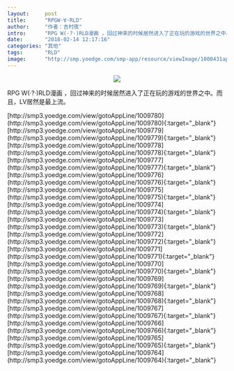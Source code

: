 ```yaml
---
layout:     post
title:      "RPGW·∀·RLD"
author:     "作者：吉村夜"
intro:      "RPG W(·?·)RLD漫画 ，回过神来的时候居然进入了正在玩的游戏的世界之中。而且，LV居然是最上流。"
date:       "2018-02-14 12:17:16"
categories: "其他"
tags:       "RLD"
image:      "http://smp.yoedge.com/smp-app/resource/viewImage/1000431appline.png"
---
```

<div style="text-align: center">
<p><img src="http://smp.yoedge.com/smp-app/resource/viewImage/1000431appline.png"/></p>
</div>
<p class="post-meta">
<span>RPG W(·?·)RLD漫画 ，回过神来的时候居然进入了正在玩的游戏的世界之中。而且，LV居然是最上流。</span>
</p>
[http://smp3.yoedge.com/view/gotoAppLine/1009780](http://smp3.yoedge.com/view/gotoAppLine/1009780){:target="_blank"}
[http://smp3.yoedge.com/view/gotoAppLine/1009779](http://smp3.yoedge.com/view/gotoAppLine/1009779){:target="_blank"}
[http://smp3.yoedge.com/view/gotoAppLine/1009778](http://smp3.yoedge.com/view/gotoAppLine/1009778){:target="_blank"}
[http://smp3.yoedge.com/view/gotoAppLine/1009777](http://smp3.yoedge.com/view/gotoAppLine/1009777){:target="_blank"}
[http://smp3.yoedge.com/view/gotoAppLine/1009776](http://smp3.yoedge.com/view/gotoAppLine/1009776){:target="_blank"}
[http://smp3.yoedge.com/view/gotoAppLine/1009775](http://smp3.yoedge.com/view/gotoAppLine/1009775){:target="_blank"}
[http://smp3.yoedge.com/view/gotoAppLine/1009774](http://smp3.yoedge.com/view/gotoAppLine/1009774){:target="_blank"}
[http://smp3.yoedge.com/view/gotoAppLine/1009773](http://smp3.yoedge.com/view/gotoAppLine/1009773){:target="_blank"}
[http://smp3.yoedge.com/view/gotoAppLine/1009772](http://smp3.yoedge.com/view/gotoAppLine/1009772){:target="_blank"}
[http://smp3.yoedge.com/view/gotoAppLine/1009771](http://smp3.yoedge.com/view/gotoAppLine/1009771){:target="_blank"}
[http://smp3.yoedge.com/view/gotoAppLine/1009770](http://smp3.yoedge.com/view/gotoAppLine/1009770){:target="_blank"}
[http://smp3.yoedge.com/view/gotoAppLine/1009769](http://smp3.yoedge.com/view/gotoAppLine/1009769){:target="_blank"}
[http://smp3.yoedge.com/view/gotoAppLine/1009768](http://smp3.yoedge.com/view/gotoAppLine/1009768){:target="_blank"}
[http://smp3.yoedge.com/view/gotoAppLine/1009767](http://smp3.yoedge.com/view/gotoAppLine/1009767){:target="_blank"}
[http://smp3.yoedge.com/view/gotoAppLine/1009766](http://smp3.yoedge.com/view/gotoAppLine/1009766){:target="_blank"}
[http://smp3.yoedge.com/view/gotoAppLine/1009765](http://smp3.yoedge.com/view/gotoAppLine/1009765){:target="_blank"}
[http://smp3.yoedge.com/view/gotoAppLine/1009764](http://smp3.yoedge.com/view/gotoAppLine/1009764){:target="_blank"}



